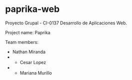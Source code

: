 # paprika-web
Proyecto Grupal - CI-0137 Desarrollo de Aplicaciones Web.  

Project name: Paprika  

Team members: 
- Nathan Miranda 
- - Cesar Lopez 
- - Mariana Murillo
